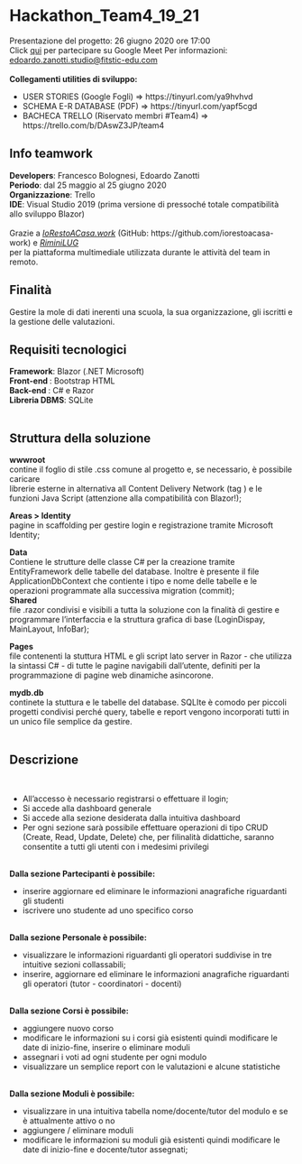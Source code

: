 # Hackathon_Team4_19_21
Presentazione del progetto: 26 giugno 2020 ore 17:00 <br/>
Click <a href="https://meet.google.com/fnd-gyoj-iwg"> qui</a> per partecipare su Google Meet
Per informazioni: edoardo.zanotti.studio@fitstic-edu.com
<br/>
<br/>
<b>Collegamenti utilities di sviluppo:</b> <br/>
<ul>
  <li>USER STORIES (Google Fogli) => https://tinyurl.com/ya9hvhvd</li>
  <li>SCHEMA E-R DATABASE (PDF)   => https://tinyurl.com/yapf5cgd</li>
  <li>BACHECA TRELLO (Riservato membri #Team4) => https://trello.com/b/DAswZ3JP/team4
</ul>


<h2><b>Info teamwork</b></h2>
<b>Developers</b>: Francesco Bolognesi, Edoardo Zanotti <br/>
<b>Periodo</b>: dal 25 maggio al 25 giugno 2020 <br/>
<b>Organizzazione</b>: Trello <br/>
<b>IDE</b>: Visual Studio 2019 (prima versione di pressoché totale compatibilità allo sviluppo Blazor)<br/>
<br/>
Grazie a <i><a href="https://iorestoacasa.work/">IoRestoACasa.work</i></a> (GitHub: https://github.com/iorestoacasa-work) e <i><a href="https://www.riminilug.it/"> RiminiLUG</i></a><br/> per la piattaforma multimediale utilizzata durante le attività del team in remoto.
<br/>
<h2><b>Finalità</b></h2>
Gestire la mole di dati inerenti una scuola, la sua organizzazione, gli iscritti e la gestione delle valutazioni.
<br/>
<h2><b>Requisiti tecnologici</b></h2>
<b>Framework</b>: Blazor (.NET Microsoft) <br/>
<b>Front-end </b>: Bootstrap HTML <br/>
<b>Back-end </b>: C# e Razor <br/>
<b>Libreria DBMS</b>: SQLite <br/>
<br/>
<h2><b>Struttura della soluzione</b></h2>

<b>wwwroot</b><br/> 
contine il foglio di stile .css comune al progetto e, se necessario, è possibile caricare<br/> librerie esterne in alternativa all Content Delivery Network (tag <link> ) e le funzioni Java Script (attenzione alla compatibilità con Blazor!);
<br/>

  


<b>Areas > Identity</b><br/>
pagine in scaffolding per gestire login e
registrazione tramite Microsoft Identity; <br/>

<b>Data</b><br/>
Contiene le strutture delle classe C# per la creazione tramite EntityFramework delle tabelle del database. Inoltre è presente il file ApplicationDbContext che contiente i tipo e nome delle tabelle e le operazioni programmate alla successiva migration (commit);
  <br/>
<b>Shared</b><br/>
file .razor condivisi e visibili a tutta la soluzione con la finalità di gestire e programmare l’interfaccia e la struttura grafica di base (LoginDispay, MainLayout, InfoBar);	

<b>Pages</b><br/>
file contenenti la stuttura HTML e gli script lato server in Razor - che utilizza la sintassi C# - di tutte le pagine navigabili dall’utente, definiti per la programmazione di pagine web dinamiche  asincorone.
<br/>

<b>mydb.db</b><br/>
continete la stuttura e le tabelle del database.
SQLIte è comodo per piccoli progetti condivisi perché query, tabelle e report vengono incorporati tutti in un unico file semplice da gestire.
<br/>
<br/>


<h2><b>Descrizione </b></h2>
<br/>
<ul>
  <li>All’accesso è necessario registrarsi o effettuare il login; </li>
   <li> Si accede alla dashboard generale </li>
   <li>Si accede alla sezione desiderata dalla intuitiva dashboard </li>
   <li> Per ogni sezione sarà possibile effettuare operazioni di tipo CRUD (Create, Read, Update, Delete) che, per filinalità didattiche, saranno consentite a tutti gli utenti con i medesimi privilegi </li>
 </ul>
 <br/>
 <b>Dalla sezione Partecipanti è possibile:</b>
 <ul>
  <li> inserire  aggiornare ed eliminare le informazioni anagrafiche riguardanti gli studenti </li>
  <li> iscrivere uno studente ad uno specifico corso </li>
  </ul>
  <br/>
<b>Dalla sezione Personale è possibile:</b>
<ul>
  <li>visualizzare le informazioni riguardanti gli operatori suddivise in tre intuitive sezioni collassabili;</li>
  <li>inserire, aggiornare ed eliminare le informazioni anagrafiche riguardanti gli operatori (tutor - coordinatori - docenti) </li>
  </ul>
  <br/>
  <b>Dalla sezione Corsi è possibile:</b>
<ul>
  <li>aggiungere nuovo corso </li>
  <li>modificare le informazioni su i corsi già esistenti quindi modificare le date di inizio-fine, inserire o eliminare moduli</li>
  <li>assegnari i voti ad ogni studente per ogni modulo</li>
  <li>visualizzare un semplice report con le valutazioni e alcune statistiche</li>
</ul>
<br/>
<b>Dalla sezione Moduli è possibile:</b>
  <ul>
    <li>visualizzare in una intuitiva tabella nome/docente/tutor del modulo e se è attualmente attivo o no </li>
    <li>aggiungere / eliminare moduli </li>
    <li>modificare le informazioni su moduli già esistenti quindi modificare le date di inizio-fine e docente/tutor assegnati;</li>
  </ul>
 </ul>
 



